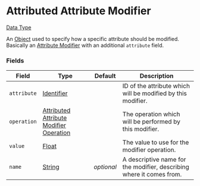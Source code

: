 # Attributed Attribute Modifier
[Data Type](../data_types.md)

An [Object](object.md) used to specify how a specific attribute should be modified. Basically an [Attribute Modifier](attribute_modifier.md) with an additional `attribute` field.
### Fields

 | Field | Type | Default | Description | 
|---|---|---|---|
 | `attribute` | [Identifier](identifier.md) |   | ID of the attribute which will be modified by this modifier. | 
 | `operation` | [Attributed Attribute Modifier Operation](attributed_attribute_modifier_operation.md) |   | The operation which will be performed by this modifier. | 
 | `value` | [Float](float.md) |   | The value to use for the modifier operation. | 
 | `name` | [String](string.md) | _optional_ | A descriptive name for the modifier, describing where it comes from. | 

